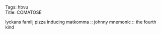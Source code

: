 Tags: hbvu  
Title: COMATOSE  
  
lyckans familj pizza inducing matkomma :: johnny mnemonic :: the fourth kind  

